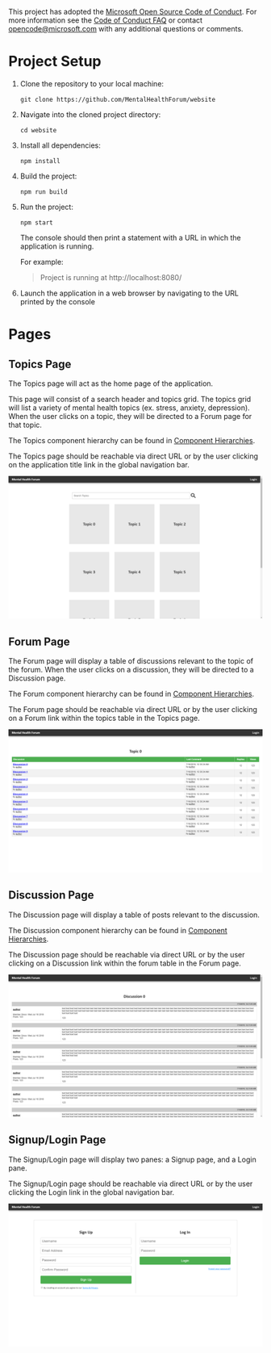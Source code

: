 This project has adopted the [Microsoft Open Source Code of Conduct](https://opensource.microsoft.com/codeofconduct/). For more information see the [Code of Conduct FAQ](https://opensource.microsoft.com/codeofconduct/faq/) or contact [opencode@microsoft.com](mailto:opencode@microsoft.com) with any additional questions or comments.

# Project Setup

1. Clone the repository to your local machine:

   ```
   git clone https://github.com/MentalHealthForum/website
   ```

2. Navigate into the cloned project directory:

   ```
   cd website
   ```

3. Install all dependencies:

   ```
   npm install
   ```

4. Build the project:

   ```
   npm run build
   ```

5. Run the project:

   ```
   npm start
   ```

   The console should then print a statement with a URL in which the application is running.

   For example:

   > Project is running at http://localhost:8080/

6. Launch the application in a web browser by navigating to the URL printed by the console

# Pages

## Topics Page

The Topics page will act as the home page of the application.

This page will consist of a search header and topics grid. The topics grid will list a variety of mental health topics (ex. stress, anxiety, depression). When the user clicks on a topic, they will be directed to a Forum page for that topic.

The Topics component hierarchy can be found in [Component Hierarchies](./docs/COMPONENT_HIERARCHIES.md).

The Topics page should be reachable via direct URL or by the user clicking on the application title link in the global navigation bar.

![Topics page](./docs/topics.png)

## Forum Page

The Forum page will display a table of discussions relevant to the topic of the forum. When the user clicks on a discussion, they will be directed to a Discussion page.

The Forum component hierarchy can be found in [Component Hierarchies](./docs/COMPONENT_HIERARCHIES.md).

The Forum page should be reachable via direct URL or by the user clicking on a Forum link within the topics table in the Topics page.

![Forum page](./docs/forum.png)

## Discussion Page

The Discussion page will display a table of posts relevant to the discussion.

The Discussion component hierarchy can be found in [Component Hierarchies](./docs/COMPONENT_HIERARCHIES.md).

The Discussion page should be reachable via direct URL or by the user clicking on a Discussion link within the forum table in the Forum page.

![Discussion page](./docs/discussion.png)

## Signup/Login Page

The Signup/Login page will display two panes: a Signup page, and a Login pane.

The Signup/Login page should be reachable via direct URL or by the user clicking the Login link in the global navigation bar.

![Signup/Login page](./docs/login.png)

